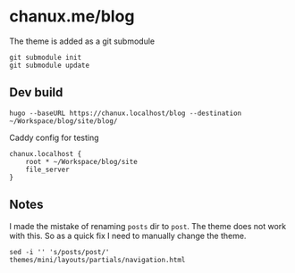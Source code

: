 # chanux.me/blog

The theme is added as a git submodule

```
git submodule init
git submodule update
```

## Dev build

```
hugo --baseURL https://chanux.localhost/blog --destination ~/Workspace/blog/site/blog/
```

Caddy config for testing
```
chanux.localhost {
    root * ~/Workspace/blog/site
    file_server
}
```

## Notes

I made the mistake of renaming `posts` dir to `post`. The theme does not work
with this. So as a quick fix I need to manually change the theme.

```
sed -i '' 's/posts/post/'  themes/mini/layouts/partials/navigation.html
```
